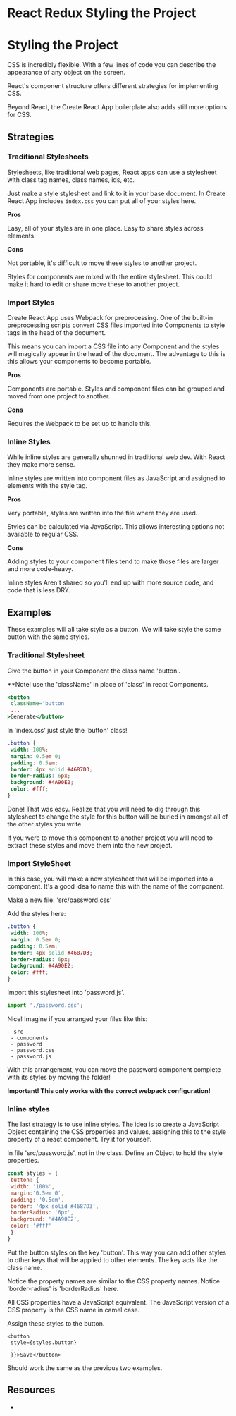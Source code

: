 # React Redux Styling the Project

# Styling the Project

CSS is incredibly flexible. With a few lines of code you 
can describe the appearance of any object on the screen.

React's component structure offers different strategies 
for implementing CSS. 

Beyond React, the Create React App boilerplate also adds 
still more options for CSS. 

## Strategies

### Traditional Stylesheets

Stylesheets, like traditional web pages, React apps can 
use a stylesheet with class tag names, class names, ids,
etc. 

Just make a style stylesheet and link to it in your base
document. In Create React App includes `index.css` you 
can put all of your styles here. 

**Pros**

Easy, all of your styles are in one place. 
Easy to share styles across elements. 

**Cons**

Not portable, it's difficult to move these styles to 
another project.

Styles for components are mixed with the entire stylesheet. 
This could make it hard to edit or share move these 
to another project. 

### Import Styles

Create React App uses Webpack for preprocessing. One of
the built-in preprocessing scripts convert CSS files 
imported into Components to style tags in the head of 
the document. 

This means you can import a CSS file into any Component 
and the styles will magically appear in the head of the 
document. The advantage to this is this allows your 
components to become portable. 

**Pros**

Components are portable. Styles and component files 
can be grouped and moved from one project 
to another. 

**Cons**

Requires the Webpack to be set up to handle this. 

### Inline Styles

While inline styles are generally shunned in 
traditional web dev. With React they make more 
sense. 

Inline styles are written into component files 
as JavaScript and assigned to elements with the 
style tag. 

**Pros**

Very portable, styles are written into the file 
where they are used. 

Styles can be calculated via JavaScript. This allows 
interesting options not available to regular CSS. 

**Cons**

Adding styles to your component files tend to make 
those files are larger and more code-heavy. 

Inline styles Aren't shared so you'll end up with 
more source code, and code that is less DRY. 

## Examples 

These examples will all take style as a button. We 
will take style the same button with the same 
styles. 

### Traditional Stylesheet

Give the button in your Component the class name
'button'. 

**Note! use the 'className' in place of 'class' 
in react Components. 

```jsx
<button 
 className='button'
 ...
>Generate</button>
```

In 'index.css' just style the 'button' class!

```CSS
.button {
 width: 100%;
 margin: 0.5em 0;
 padding: 0.5em;
 border: 4px solid #4687D3;
 border-radius: 6px;
 background: #4A90E2;
 color: #fff;
}
```

Done! That was easy. Realize that you will 
need to dig through this stylesheet to change 
the style for this button will be buried in 
amongst all of the other styles you write. 

If you were to move this component to another
project you will need to extract these styles 
and move them into the new project.

### Import StyleSheet

In this case, you will make a new stylesheet that 
will be imported into a component. It's a good 
idea to name this with the name of the component. 

Make a new file: 'src/password.css'

Add the styles here: 

```CSS
.button {
 width: 100%;
 margin: 0.5em 0;
 padding: 0.5em;
 border: 4px solid #4687D3;
 border-radius: 6px;
 background: #4A90E2;
 color: #fff;
}
```

Import this stylesheet into 'password.js'. 

```JavaScript
import './password.css';
```

Nice! Imagine if you arranged your files like 
this: 

```
- src
 - components
 - password
 - password.css
 - password.js
```

With this arrangement, you can move the password 
component complete with its styles by moving 
the folder!

**Important! This only works with the correct
webpack configuration!**

### Inline styles 

The last strategy is to use inline styles. 
The idea is to create a JavaScript Object 
containing the CSS properties and values, 
assigning this to the style property of a
react component. Try it for yourself. 

In file 'src/password.js', not in the class. 
Define an Object to hold the style properties. 

```JavaScript
const styles = {
 button: {
 width: '100%',
 margin:'0.5em 0',
 padding: '0.5em',
 border: '4px solid #4687D3',
 borderRadius: '6px',
 background: '#4A90E2',
 color: '#fff'
 }
}
```

Put the button styles on the key 'button'. This 
way you can add other styles to other keys that 
will be applied to other elements. The key acts 
like the class name. 

Notice the property names are similar to the
CSS property names. Notice 'border-radius' is 
'borderRadius' here. 

All CSS properties have a JavaScript equivalent. 
The JavaScript version of a CSS property is the
CSS name in camel case. 

Assign these styles to the button. 

```JSX
<button
 style={styles.button}
 ...
 }}>Save</button>
```

Should work the same as the previous two examples. 

## Resources 

- 
